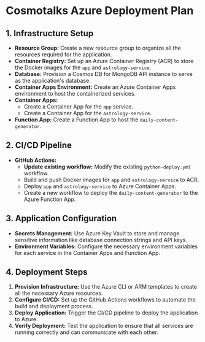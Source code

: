 # Cosmotalks Azure Deployment Plan

## 1. Infrastructure Setup

*   **Resource Group:** Create a new resource group to organize all the resources required for the application.
*   **Container Registry:** Set up an Azure Container Registry (ACR) to store the Docker images for the `app` and `astrology-service`.
*   **Database:** Provision a Cosmos DB for MongoDB API instance to serve as the application's database.
*   **Container Apps Environment:** Create an Azure Container Apps environment to host the containerized services.
*   **Container Apps:**
    *   Create a Container App for the `app` service.
    *   Create a Container App for the `astrology-service`.
*   **Function App:** Create a Function App to host the `daily-content-generator`.

## 2. CI/CD Pipeline

*   **GitHub Actions:**
    *   **Update existing workflow:** Modify the existing `python-deploy.yml` workflow.
    *   Build and push Docker images for `app` and `astrology-service` to ACR.
    *   Deploy `app` and `astrology-service` to Azure Container Apps.
    *   Create a new workflow to deploy the `daily-content-generator` to the Azure Function App.

## 3. Application Configuration

*   **Secrets Management:** Use Azure Key Vault to store and manage sensitive information like database connection strings and API keys.
*   **Environment Variables:** Configure the necessary environment variables for each service in the Container Apps and Function App.

## 4. Deployment Steps

1.  **Provision Infrastructure:** Use the Azure CLI or ARM templates to create all the necessary Azure resources.
2.  **Configure CI/CD:** Set up the GitHub Actions workflows to automate the build and deployment process.
3.  **Deploy Application:** Trigger the CI/CD pipeline to deploy the application to Azure.
4.  **Verify Deployment:** Test the application to ensure that all services are running correctly and can communicate with each other.